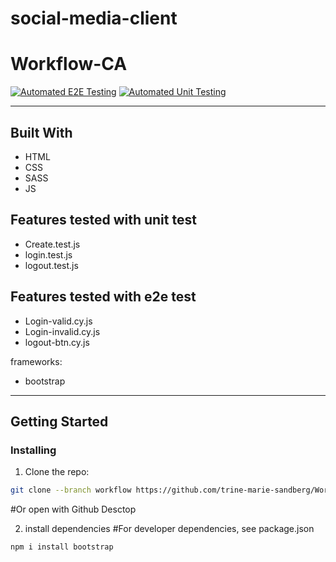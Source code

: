 # social-media-client

# Workflow-CA

[![Automated E2E Testing](https://github.com/trine-marie-sandberg/social-media-client/actions/workflows/e2e-test.yml/badge.svg)](https://github.com/trine-marie-sandberg/social-media-client/actions/workflows/e2e-test.yml)
[![Automated Unit Testing](https://github.com/trine-marie-sandberg/social-media-client/actions/workflows/unit-test.yml/badge.svg)](https://github.com/trine-marie-sandberg/social-media-client/actions/workflows/unit-test.yml)

---

## Built With

- HTML
- CSS
- SASS
- JS

## Features tested with unit test

- Create.test.js
- login.test.js
- logout.test.js

## Features tested with e2e test

- Login-valid.cy.js
- Login-invalid.cy.js
- logout-btn.cy.js

frameworks:

- bootstrap

---

## Getting Started

### Installing

1. Clone the repo:

```bash
git clone --branch workflow https://github.com/trine-marie-sandberg/Workflow.git
```

#Or open with Github Desctop

2. install dependencies
   #For developer dependencies, see package.json

```bash
npm i install bootstrap
```
